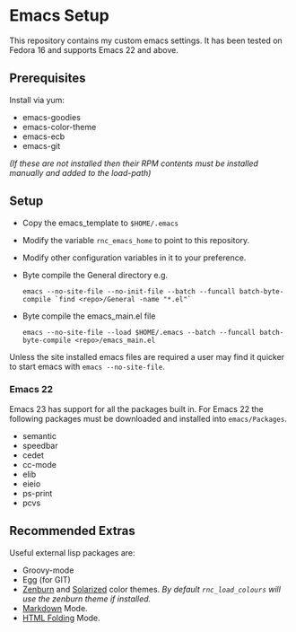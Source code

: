 
Emacs Setup
===========


This repository contains my custom emacs settings. It has been tested on Fedora 16 and supports Emacs 22 and above.

Prerequisites
-------------
Install via yum:
+ emacs-goodies
+ emacs-color-theme
+ emacs-ecb
+ emacs-git

*(If these are not installed then their RPM contents must be installed manually and added to the load-path)*

Setup
-----
+ Copy the emacs_template to `$HOME/.emacs`
+ Modify the variable `rnc_emacs_home` to point to this repository.
+ Modify other configuration variables in it to your preference.
+ Byte compile the General directory e.g.

	``emacs --no-site-file --no-init-file --batch --funcall batch-byte-compile `find <repo>/General -name "*.el"` ``

+ Byte compile the emacs_main.el file

	``emacs --no-site-file --load $HOME/.emacs --batch --funcall batch-byte-compile <repo>/emacs_main.el``

Unless the site installed emacs files are required a user may find it quicker to start emacs with `emacs --no-site-file`.


### Emacs 22 ###
Emacs 23 has support for all the packages built in. For Emacs 22 the following packages must be downloaded and installed into `emacs/Packages`.
* semantic
* speedbar
* cedet
* cc-mode
* elib
* eieio
* ps-print
* pcvs


Recommended Extras
------------------
Useful external lisp packages are:
+ Groovy-mode
+ Egg (for GIT)
+ [Zenburn] and [Solarized] color themes.
   *By default `rnc_load_colours` will use the zenburn theme if installed.*
+ [Markdown] Mode.
+ [HTML Folding] Mode.

[Zenburn]:      https://github.com/bbatsov/zenburn-emacs
[Solarized]:    https://github.com/sellout/emacs-color-theme-solarized
[Markdown]:     http://jblevins.org/git/markdown-mode.git
[HTML Folding]: https://github.com/ataka/html-fold
